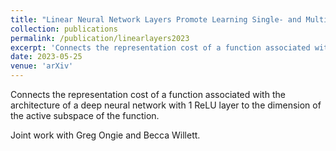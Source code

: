 ```yaml
---
title: "Linear Neural Network Layers Promote Learning Single- and Multiple-Index Models "
collection: publications
permalink: /publication/linearlayers2023
excerpt: 'Connects the representation cost of a function associated with the architecture of a deep neural network with 1 ReLU layer to the dimension of the active subspace of the function.'
date: 2023-05-25
venue: 'arXiv'
---
```

Connects the representation cost of a function associated with the architecture of a deep neural network with 1 ReLU layer to the dimension of the active subspace of the function.

Joint work with Greg Ongie and Becca Willett.

<!-- Access paper here: TODO -->